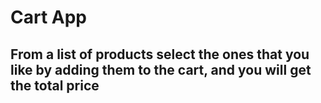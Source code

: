 # Cart App

## From a list of products select the ones that you like by adding them to the cart, and you will get the total price 
